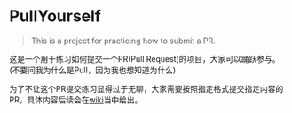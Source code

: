 # PullYourself
> This is a project for practicing how to submit a PR.

这是一个用于练习如何提交一个PR(Pull Request)的项目，大家可以踊跃参与。(不要问我为什么是Pull，因为我也想知道为什么)

为了不让这个PR提交练习显得过于无聊，大家需要按照指定格式提交指定内容的PR，具体内容后续会在[wiki](https://github.com/brucebat/PullYourself/wiki)当中给出。
